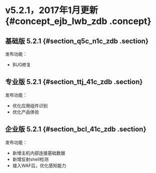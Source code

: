 # v5.2.1，2017年1月更新 {#concept_ejb_lwb_zdb .concept}

## 基础版 5.2.1 {#section_q5c_n1c_zdb .section}

发布功能：

-   BUG修复

## 专业版 5.2.1 {#section_ttj_41c_zdb .section}

发布功能：

-   优化应用组件识别
-   优化产品体验

## 企业版 5.2.1 {#section_bcl_41c_zdb .section}

发布功能：

-   新增主机内部连接基础数据
-   新增反射shell检测
-   接入WAF后，优化感知能力

